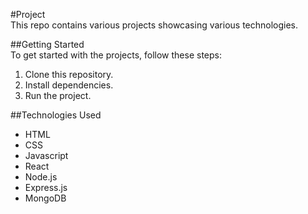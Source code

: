 #Project
<br>
This repo contains various projects showcasing various technologies.

##Getting Started
<br>
To get started with the projects, follow these steps:
<br>
1. Clone this repository.
2. Install dependencies.
3. Run the project.

##Technologies Used
- HTML
- CSS
- Javascript
- React
- Node.js
- Express.js
- MongoDB
